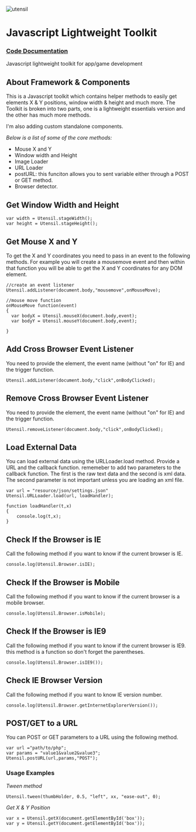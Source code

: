![utensil](http://i1270.photobucket.com/albums/jj605/fahimchowdhury85/1.gif)

# Javascript Lightweight Toolkit

### [Code Documentation](https://github.com/fahimc/Utensil/wiki/*Code-Documentation*)

Javascript lightweight toolkit for app/game development
## About Framework & Components

This is a Javascript toolkit which contains helper methods to easily get elements X & Y positions, window width & height and much more. The Toolkit is broken into two parts, one is a lightweight essentials version and the other has much more methods.

I'm also adding custom standalone components.

*Below is a list of some of the core methods:*

 * Mouse X and Y
 * Window width and Height
 * Image Loader
 * URL Loader
 * postURL: this funciton allows you to sent variable either through a POST or GET method.
 * Browser detector.

## Get Window Width and Height  

    var width = Utensil.stageWidth();
    var height = Utensil.stageHeight();

## Get Mouse X and Y  
To get the X and Y coordinates you need to pass in an event to the following methods. For example you will create a mousemove event and then within that function you will be able to get the X and Y coordinates for any DOM element.  


    //create an event listener
    Utensil.addListener(document.body,"mousemove",onMouseMove);
    
    //mouse move function
    onMouseMove function(event)
    {
      var bodyX = Utensil.mouseX(document.body,event);
      var bodyY = Utensil.mouseY(document.body,event);
      
    }

## Add Cross Browser Event Listener  
You need to provide the element, the event name (without "on" for IE) and the trigger function.

    Utensil.addListener(document.body,"click",onBodyClicked);

## Remove Cross Browser Event Listener  
You need to provide the element, the event name (without "on" for IE) and the trigger function.

    Utensil.removeListener(document.body,"click",onBodyClicked);

## Load External Data
You can load external data using the URLLoader.load method. Provide a URL and the callback function. rememeber to add two parameters to the callback function. The first is the raw text data and the second is xml data. The second parameter is not important unless you are loading an xml file.

    var url = "resource/json/settings.json"
    Utensil.URLLoader.load(url, loadHandler);
    
    function loadHandler(t,x)
    {
        console.log(t,x);
    }

## Check If the Browser is IE
Call the following method if you want to know if the current browser is IE.  

    console.log(Utensil.Browser.isIE);

## Check If the Browser is Mobile
Call the following method if you want to know if the current browser is a mobile browser.  

    console.log(Utensil.Browser.isMobile);

## Check If the Browser is IE9
Call the following method if you want to know if the current browser is IE9. this method is a function so don't forget the parentheses. 

    console.log(Utensil.Browser.isIE9());

## Check IE Browser Version
Call the following method if you want to know IE version number. 

    console.log(Utensil.Browser.getInternetExplorerVersion());

## POST/GET to a URL  
You can POST or GET parameters to a URL using the following method. 

    var url ="path/to/php";
    var params = "value1&value2&value3";
    Utensil.postURL(url,params,"POST");

### Usage Examples
*Tween method*

    Utensil.tween(thumbHolder, 0.5, "left", xx, "ease-out", 0);

*Get X & Y Position*

    var x = Utensil.getX(document.getElementById('box'));
    var y = Utensil.getY(document.getElementById('box'));

